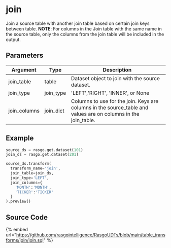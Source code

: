 

# join

Join a source table with another join table based on certain join keys between table. **NOTE**: For columns in the Join table with the same name in the source table, only the columns from the join table will be included in the output. 

## Parameters

|   Argument   |   Type    |                                                  Description                                                   |
| ------------ | --------- | -------------------------------------------------------------------------------------------------------------- |
| join_table   | table     | Dataset object to join with the source dataset.                                                                |
| join_type    | join_type | 'LEFT','RIGHT', 'INNER', or None                                                                               |
| join_columns | join_dict | Columns to use for the join. Keys are columns in the source_table and values are on columns in the join_table. |


## Example

```python
source_ds = rasgo.get.dataset(101)
join_ds = rasgo.get.dataset(201)

source_ds.transform(
  transform_name='join',
  join_table=join_ds,
  join_type='LEFT',
  join_columns={
    'MONTH':'MONTH',
    'TICKER':'TICKER'
  }
).preview()
```

## Source Code

{% embed url="https://github.com/rasgointelligence/RasgoUDTs/blob/main/table_transforms/join/join.sql" %}

